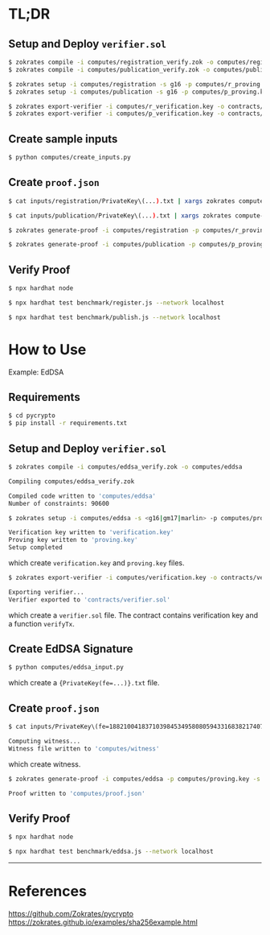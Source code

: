 # TL;DR

## Setup and Deploy `verifier.sol`

```bash
$ zokrates compile -i computes/registration_verify.zok -o computes/registration
$ zokrates compile -i computes/publication_verify.zok -o computes/publication
```

```bash
$ zokrates setup -i computes/registration -s g16 -p computes/r_proving.key -v computes/r_verification.key
$ zokrates setup -i computes/publication -s g16 -p computes/p_proving.key -v computes/p_verification.key
```

```bash
$ zokrates export-verifier -i computes/r_verification.key -o contracts/r_verifier.sol
$ zokrates export-verifier -i computes/p_verification.key -o contracts/p_verifier.sol
```

## Create sample inputs

```bash
$ python computes/create_inputs.py
```

## Create `proof.json`

```bash
$ cat inputs/registration/PrivateKey\(...).txt | xargs zokrates compute-witness -i computes/registration -o outputs/registration/r_witness -a
```

```bash
$ cat inputs/publication/PrivateKey\(...).txt | xargs zokrates compute-witness -i computes/publication -o outputs/publication/p_witness -a
```

```bash
$ zokrates generate-proof -i computes/registration -p computes/r_proving.key -s g16 -w outputs/registration/r_witness -b ark -j outputs/registration/r_proof.json
```

```bash
$ zokrates generate-proof -i computes/publication -p computes/p_proving.key -s g16 -w outputs/publication/p_witness -b ark -j outputs/publication/p_proof.json
```

<!-- Use ark -->


## Verify Proof

```bash
$ npx hardhat node
```

```bash
$ npx hardhat test benchmark/register.js --network localhost
```

```bash
$ npx hardhat test benchmark/publish.js --network localhost
```

# How to Use

Example: EdDSA

## Requirements

```bash
$ cd pycrypto
$ pip install -r requirements.txt
```

## Setup and Deploy `verifier.sol`

```bash
$ zokrates compile -i computes/eddsa_verify.zok -o computes/eddsa

Compiling computes/eddsa_verify.zok

Compiled code written to 'computes/eddsa'
Number of constraints: 90600
```

```bash
$ zokrates setup -i computes/eddsa -s <g16|gm17|marlin> -p computes/proving.key -v computes/verification.key

Verification key written to 'verification.key'
Proving key written to 'proving.key'
Setup completed
```

which create `verification.key` and `proving.key` files.

```bash
$ zokrates export-verifier -i computes/verification.key -o contracts/verifier.sol

Exporting verifier...
Verifier exported to 'contracts/verifier.sol'
```

which create a `verifier.sol` file. The contract contains verification key and a function `verifyTx`.

## Create EdDSA Signature

```bash
$ python computes/eddsa_input.py
```

which create a `{PrivateKey(fe=...)}.txt` file.

## Create `proof.json`

```bash
$ cat inputs/PrivateKey\(fe=18821004183710398453495808059433168382174078234751537864067898375499416937150\).txt| xargs zokrates compute-witness -i computes/eddsa -o computes/witness -a

Computing witness...
Witness file written to 'computes/witness'
```

which create witness.

```bash
$ zokrates generate-proof -i computes/eddsa -p computes/proving.key -s <g16|gm17|marlin> -w computes/witness -b <bellman|ark> -j computes/proof.json

Proof written to 'computes/proof.json'
```

## Verify Proof

```bash
$ npx hardhat node
```

```bash
$ npx hardhat test benchmark/eddsa.js --network localhost
```

---

# References

https://github.com/Zokrates/pycrypto
https://zokrates.github.io/examples/sha256example.html
